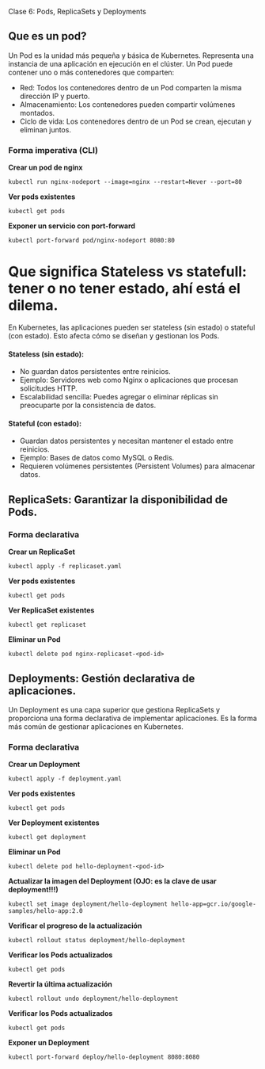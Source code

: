 Clase 6: Pods, ReplicaSets y Deployments

## Que es un pod?

Un Pod es la unidad más pequeña y básica de Kubernetes. Representa una instancia de una aplicación en ejecución en el clúster. Un Pod puede contener uno o más contenedores que comparten:

- Red: Todos los contenedores dentro de un Pod comparten la misma dirección IP y puerto.
- Almacenamiento: Los contenedores pueden compartir volúmenes montados.
- Ciclo de vida: Los contenedores dentro de un Pod se crean, ejecutan y eliminan juntos.

### Forma imperativa (CLI)

**Crear un pod de nginx**

```
kubectl run nginx-nodeport --image=nginx --restart=Never --port=80
```

**Ver pods existentes**

```
kubectl get pods
```

**Exponer un servicio con port-forward**

```
kubectl port-forward pod/nginx-nodeport 8080:80
```

# Que significa Stateless vs statefull: tener o no tener estado, ahí está el dilema.

En Kubernetes, las aplicaciones pueden ser stateless (sin estado) o stateful (con estado). Esto afecta cómo se diseñan y gestionan los Pods.

#### Stateless (sin estado):
- No guardan datos persistentes entre reinicios.
- Ejemplo: Servidores web como Nginx o aplicaciones que procesan solicitudes HTTP.
- Escalabilidad sencilla: Puedes agregar o eliminar réplicas sin preocuparte por la consistencia de datos.
#### Stateful (con estado):
- Guardan datos persistentes y necesitan mantener el estado entre reinicios.
- Ejemplo: Bases de datos como MySQL o Redis.
- Requieren volúmenes persistentes (Persistent Volumes) para almacenar datos.

## ReplicaSets: Garantizar la disponibilidad de Pods.

### Forma declarativa

**Crear un ReplicaSet**

```
kubectl apply -f replicaset.yaml
```

**Ver pods existentes**

```
kubectl get pods
```

**Ver ReplicaSet existentes**

```
kubectl get replicaset
```

**Eliminar un Pod**

```
kubectl delete pod nginx-replicaset-<pod-id>
```

## Deployments: Gestión declarativa de aplicaciones.

Un Deployment es una capa superior que gestiona ReplicaSets y proporciona una forma declarativa de implementar aplicaciones. Es la forma más común de gestionar aplicaciones en Kubernetes.


### Forma declarativa

**Crear un Deployment**

```
kubectl apply -f deployment.yaml
```

**Ver pods existentes**

```
kubectl get pods
```

**Ver Deployment existentes**

```
kubectl get deployment
```

**Eliminar un Pod**

```
kubectl delete pod hello-deployment-<pod-id>
```

**Actualizar la imagen del Deployment (OJO: es la clave de usar deployment!!!)**

```
kubectl set image deployment/hello-deployment hello-app=gcr.io/google-samples/hello-app:2.0
```

**Verificar el progreso de la actualización**

```
kubectl rollout status deployment/hello-deployment
```

**Verificar los Pods actualizados**

```
kubectl get pods
```

**Revertir la última actualización**

```
kubectl rollout undo deployment/hello-deployment
```

**Verificar los Pods actualizados**

```
kubectl get pods
```

**Exponer un Deployment**

```
kubectl port-forward deploy/hello-deployment 8080:8080
```
